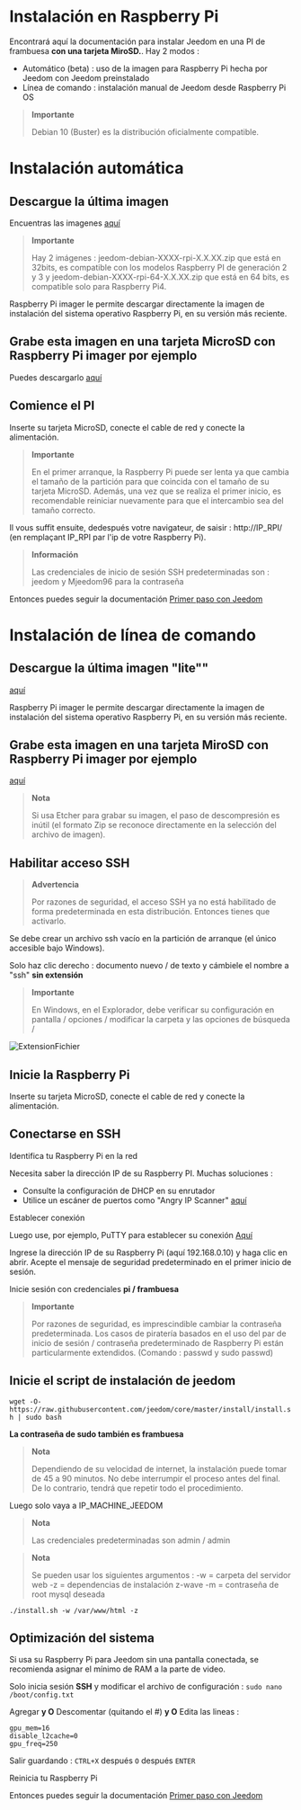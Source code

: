 # Instalación en Raspberry Pi

Encontrará aquí la documentación para instalar Jeedom en una PI de frambuesa **con una tarjeta MiroSD.**. Hay 2 modos :

- Automático (beta) : uso de la imagen para Raspberry Pi hecha por Jeedom con Jeedom preinstalado
- Línea de comando : instalación manual de Jeedom desde Raspberry Pi OS

> **Importante**
>
> Debian 10 (Buster) es la distribución oficialmente compatible.

# Instalación automática

## Descargue la última imagen

Encuentras las imagenes [aquí](https://images.jeedom.com/rpi/)

> **Importante**
>
>Hay 2 imágenes : jeedom-debian-XXXX-rpi-X.X.XX.zip que está en 32bits, es compatible con los modelos Raspberry PI de generación 2 y 3 y jeedom-debian-XXXX-rpi-64-X.X.XX.zip que está en 64 bits, es compatible solo para Raspberry Pi4.

Raspberry Pi imager le permite descargar directamente la imagen de instalación del sistema operativo Raspberry Pi, en su versión más reciente.

## Grabe esta imagen en una tarjeta MicroSD con Raspberry Pi imager por ejemplo

Puedes descargarlo [aquí](https://www.raspberrypi.org/downloads/)

## Comience el PI

Inserte su tarjeta MicroSD, conecte el cable de red y conecte la alimentación.

> **Importante**
>
> En el primer arranque, la Raspberry Pi puede ser lenta ya que cambia el tamaño de la partición para que coincida con el tamaño de su tarjeta MicroSD. Además, una vez que se realiza el primer inicio, es recomendable reiniciar nuevamente para que el intercambio sea del tamaño correcto.

Il vous suffit ensuite, dedespués votre navigateur, de saisir : http://IP_RPI/ (en remplaçant IP_RPI par l'ip de votre Raspberry Pi).

> **Información**
>
> Las credenciales de inicio de sesión SSH predeterminadas son : jeedom y Mjeedom96 para la contraseña 

Entonces puedes seguir la documentación [Primer paso con Jeedom](https://doc.jeedom.com/es_ES/premiers-pas/index)

# Instalación de línea de comando

## Descargue la última imagen "lite""

[aquí](https://downloads.raspberrypi.org/raspbian_lite_latest)

Raspberry Pi imager le permite descargar directamente la imagen de instalación del sistema operativo Raspberry Pi, en su versión más reciente.

## Grabe esta imagen en una tarjeta MiroSD con Raspberry Pi imager por ejemplo

[aquí](https://www.raspberrypi.org/downloads/)

> **Nota**
>
> Si usa Etcher para grabar su imagen, el paso de descompresión es inútil (el formato Zip se reconoce directamente en la selección del archivo de imagen).

## Habilitar acceso SSH

> **Advertencia**
>
> Por razones de seguridad, el acceso SSH ya no está habilitado de forma predeterminada en esta distribución. Entonces tienes que activarlo.

Se debe crear un archivo ssh vacío en la partición de arranque (el único accesible bajo Windows).

Solo haz clic derecho : documento nuevo / de texto y cámbiele el nombre a "ssh" **sin extensión**

> **Importante**
>
> En Windows, en el Explorador, debe verificar su configuración en pantalla / opciones / modificar la carpeta y las opciones de búsqueda /

![ExtensionFichier](images/ExtensionFichier.PNG)

## Inicie la Raspberry Pi

Inserte su tarjeta MicroSD, conecte el cable de red y conecte la alimentación.

## Conectarse en SSH

Identifica tu Raspberry Pi en la red

Necesita saber la dirección IP de su Raspberry PI. Muchas soluciones :

-   Consulte la configuración de DHCP en su enrutador
-   Utilice un escáner de puertos como "Angry IP Scanner" [aquí](http://angryip.org/download/#windows)

Establecer conexión

Luego use, por ejemplo, PuTTY para establecer su conexión [Aquí](http://www.putty.org/)

Ingrese la dirección IP de su Raspberry Pi (aquí 192.168.0.10) y haga clic en abrir. Acepte el mensaje de seguridad predeterminado en el primer inicio de sesión.

Inicie sesión con credenciales **pi / frambuesa**

> **Importante**
>
> Por razones de seguridad, es imprescindible cambiar la contraseña predeterminada. Los casos de piratería basados en el uso del par de inicio de sesión / contraseña predeterminado de Raspberry Pi están particularmente extendidos. (Comando : passwd y sudo passwd)

## Inicie el script de instalación de jeedom

``wget -O- https://raw.githubusercontent.com/jeedom/core/master/install/install.sh | sudo bash``

**La contraseña de sudo también es frambuesa**

> **Nota**
>
> Dependiendo de su velocidad de internet, la instalación puede tomar de 45 a 90 minutos. No debe interrumpir el proceso antes del final. De lo contrario, tendrá que repetir todo el procedimiento.

Luego solo vaya a IP\_MACHINE\_JEEDOM

> **Nota**
>
> Las credenciales predeterminadas son admin / admin

> **Nota**
>
> Se pueden usar los siguientes argumentos : -w = carpeta del servidor web -z = dependencias de instalación z-wave -m = contraseña de root mysql deseada

````
./install.sh -w /var/www/html -z
````

## Optimización del sistema

Si usa su Raspberry Pi para Jeedom sin una pantalla conectada, se recomienda asignar el mínimo de RAM a la parte de video.

Solo inicia sesión **SSH** y modificar el archivo de configuración : ``sudo nano /boot/config.txt``

Agregar **y O** Descomentar (quitando el #) **y O** Edita las lineas :

````
gpu_mem=16
disable_l2cache=0
gpu_freq=250
````

Salir guardando : ``CTRL+X`` después ``O`` después ``ENTER``

Reinicia tu Raspberry Pi

Entonces puedes seguir la documentación [Primer paso con Jeedom](https://doc.jeedom.com/es_ES/premiers-pas/index)
